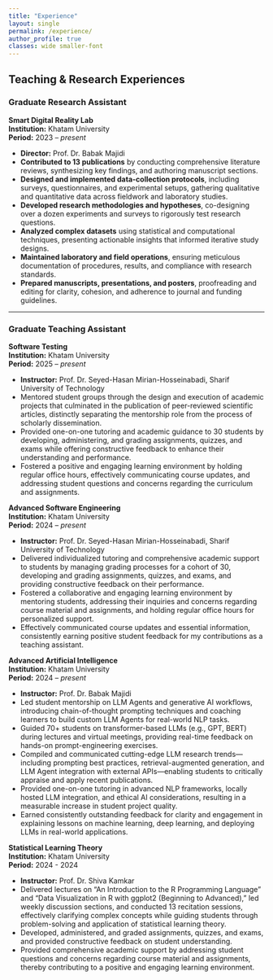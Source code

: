 ```yaml
---
title: "Experience"
layout: single
permalink: /experience/
author_profile: true
classes: wide smaller-font
---
```



## Teaching & Research Experiences  

### Graduate Research Assistant

**Smart Digital Reality Lab**  
**Institution:** Khatam University  
**Period:** 2023 – _present_

- **Director:** Prof. Dr. Babak Majidi  
- **Contributed to 13 publications** by conducting comprehensive literature reviews, synthesizing key findings, and authoring manuscript sections.  
- **Designed and implemented data-collection protocols**, including surveys, questionnaires, and experimental setups, gathering qualitative and quantitative data across fieldwork and laboratory studies.  
- **Developed research methodologies and hypotheses**, co-designing over a dozen experiments and surveys to rigorously test research questions.  
- **Analyzed complex datasets** using statistical and computational techniques, presenting actionable insights that informed iterative study designs.  
- **Maintained laboratory and field operations**, ensuring meticulous documentation of procedures, results, and compliance with research standards.  
- **Prepared manuscripts, presentations, and posters**, proofreading and editing for clarity, cohesion, and adherence to journal and funding guidelines.

---

### Graduate Teaching Assistant

**Software Testing**  
**Institution:** Khatam University  
**Period:** 2025 – _present_

- **Instructor:** Prof. Dr. Seyed-Hasan Mirian-Hosseinabadi, Sharif University of Technology  
- Mentored student groups through the design and execution of academic projects that culminated in the publication of peer-reviewed scientific articles, distinctly separating the mentorship role from the process of scholarly dissemination.  
- Provided one-on-one tutoring and academic guidance to 30 students by developing, administering, and grading assignments, quizzes, and exams while offering constructive feedback to enhance their understanding and performance.  
- Fostered a positive and engaging learning environment by holding regular office hours, effectively communicating course updates, and addressing student questions and concerns regarding the curriculum and assignments.

**Advanced Software Engineering**  
**Institution:** Khatam University  
**Period:** 2024 – _present_

- **Instructor:** Prof. Dr. Seyed-Hasan Mirian-Hosseinabadi, Sharif University of Technology  
- Delivered individualized tutoring and comprehensive academic support to students by managing grading processes for a cohort of 30, developing and grading assignments, quizzes, and exams, and providing constructive feedback on their performance.  
- Fostered a collaborative and engaging learning environment by mentoring students, addressing their inquiries and concerns regarding course material and assignments, and holding regular office hours for personalized support.  
- Effectively communicated course updates and essential information, consistently earning positive student feedback for my contributions as a teaching assistant.

**Advanced Artificial Intelligence**  
**Institution:** Khatam University  
**Period:** 2024 – _present_

- **Instructor:** Prof. Dr. Babak Majidi  
- Led student mentorship on LLM Agents and generative AI workflows, introducing chain-of-thought prompting techniques and coaching learners to build custom LLM Agents for real-world NLP tasks.  
- Guided 70+ students on transformer-based LLMs (e.g., GPT, BERT) during lectures and virtual meetings, providing real-time feedback on hands-on prompt-engineering exercises.  
- Compiled and communicated cutting-edge LLM research trends—including prompting best practices, retrieval-augmented generation, and LLM Agent integration with external APIs—enabling students to critically appraise and apply recent publications.  
- Provided one-on-one tutoring in advanced NLP frameworks, locally hosted LLM integration, and ethical AI considerations, resulting in a measurable increase in student project quality.  
- Earned consistently outstanding feedback for clarity and engagement in explaining lessons on machine learning, deep learning, and deploying LLMs in real-world applications.

**Statistical Learning Theory**  
**Institution:** Khatam University  
**Period:** 2024 - 2024

- **Instructor:** Prof. Dr. Shiva Kamkar  
- Delivered lectures on “An Introduction to the R Programming Language” and “Data Visualization in R with ggplot2 (Beginning to Advanced),” led weekly discussion sections, and conducted 13 recitation sessions, effectively clarifying complex concepts while guiding students through problem-solving and application of statistical learning theory.  
- Developed, administered, and graded assignments, quizzes, and exams, and provided constructive feedback on student understanding.  
- Provided comprehensive academic support by addressing student questions and concerns regarding course material and assignments, thereby contributing to a positive and engaging learning environment.
